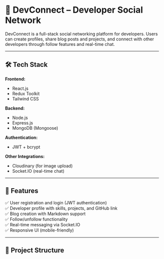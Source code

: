# 🚀 DevConnect – Developer Social Network

DevConnect is a full-stack social networking platform for developers. Users can create profiles, share blog posts and projects, and connect with other developers through follow features and real-time chat.

---

## 🛠️ Tech Stack

**Frontend:**
- React.js
- Redux Toolkit
- Tailwind CSS

**Backend:**
- Node.js
- Express.js
- MongoDB (Mongoose)

**Authentication:**
- JWT + bcrypt

**Other Integrations:**
- Cloudinary (for image upload)
- Socket.IO (real-time chat)

---

## 🌟 Features

✅ User registration and login (JWT authentication)  
✅ Developer profile with skills, projects, and GitHub link  
✅ Blog creation with Markdown support  
✅ Follow/unfollow functionality  
✅ Real-time messaging via Socket.IO  
✅ Responsive UI (mobile-friendly)

---

## 📁 Project Structure

